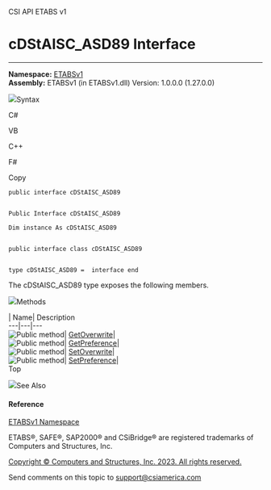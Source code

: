 ﻿

CSI API ETABS v1

# cDStAISC_ASD89 Interface  
  
---  
  
**Namespace:** [ETABSv1](2780f1b8-2033-5289-2298-1cdb2a7508d9.htm)  
**Assembly:** ETABSv1 (in ETABSv1.dll) Version: 1.0.0.0 (1.27.0.0)

![](../icons/SectionExpanded.png)Syntax

C#

VB

C++

F#

Copy

    
    
    public interface cDStAISC_ASD89
    
    
    Public Interface cDStAISC_ASD89
    
    Dim instance As cDStAISC_ASD89
    
    
    public interface class cDStAISC_ASD89
    
    
    type cDStAISC_ASD89 =  interface end

The cDStAISC_ASD89 type exposes the following members.

![](../icons/SectionExpanded.png)Methods

| Name| Description  
---|---|---  
![Public method](../icons/pubmethod.gif)|
[GetOverwrite](a39c673b-a74c-db7f-bc10-398a14d48c6f.htm)|  
![Public method](../icons/pubmethod.gif)|
[GetPreference](7a9b6cc8-24a6-504a-dc26-6ae5c3fdddb0.htm)|  
![Public method](../icons/pubmethod.gif)|
[SetOverwrite](ba992ec7-df88-59f4-85a2-3dbfff4639ad.htm)|  
![Public method](../icons/pubmethod.gif)|
[SetPreference](12d83bcd-88c7-831d-524b-b09d959deb0e.htm)|  
Top

![](../icons/SectionExpanded.png)See Also

#### Reference

[ETABSv1 Namespace](2780f1b8-2033-5289-2298-1cdb2a7508d9.htm)

ETABS®, SAFE®, SAP2000® and CSiBridge® are registered trademarks of Computers
and Structures, Inc.  

[Copyright © Computers and Structures, Inc. 2023. All rights
reserved.](http://www.csiamerica.com)

Send comments on this topic to
[support@csiamerica.com](mailto:support%40csiamerica.com?Subject=CSI%20API%20ETABS%20v1)

